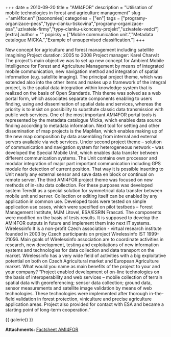 +++
date = 2010-09-20
title = "AMI4FOR"
description = "Utilisation of mobile technologies in forest and agriculture management"
slug ="ami4for.en"
[taxonomies]
categories = ["en"]
tags = ["programy-organizace-pecs","typy-clanku-tiskovina","programy-organizace-esa","uzivatele-firmy","typy-clanku-ukonceny-projekt","uzivatele-vedci"]
[extra]
author = ""
popisky = ["Mobile communication unit.","Metadata catalogue MICKA.","Example of unsupervised classification."]
+++

New concept for agriculture and forest management including satellite imagining Project duration: 2005 to 2008 Project manager: Karel Charvát The project’s main objective was to set up new concept for Ambient Mobile Intelligence for Forest and Agriculture Management by means of integrated mobile communication, new navigation method and integration of spatial information (e.g. satellite imaging). The principal project theme, which was extended also into the other items and makes up a framework of the integral project, is the spatial data integration within knowledge system that is realized on the basis of Open Standards. This theme was solved as a web portal form, which associates separate components enabling to users finding, using and dissemination of spatial data and services, whereas the priority is to insist on possibility to substitute classic data transmission with public web services. One of the most important AMI4FOR portal tools is represented by the metadata catalogue Micka, which enables data source finding according to metadata information. Next tool for setting and other dissemination of map projects is the MapMan, which enables making up of the new map composition by data assembling from internal and external servers available via web services. Under second project theme – solution of communication and navigation system for heterogeneous network - was developed the Special Mobile Unit, which enables data transfer between different communication systems. The Unit contains own processor and modular integration of major part important communication including GPS module for detection of current position. That way it is possible inserting to Unit nearly any external sensor and save data en block or continual on remote server. The third AMI4FOR project theme was focused on new methods of in-situ data collection. For these purposes was developed system Teredit as a special solution for symmetrical data transfer between mobile unit and server. Collection or editing itself can be enabled by any application in common use. Developed tools were tested on simple application use cases, which were specified on pilot testbeds – Forest Management Institute, MJM Litovel, ESA/ESRIN Frascati. The components were modified on the basis of tests results. It is supposed to develop the AMI4FOR outputs in future and implement them into next IT systems. Wirelessinfo It is a non-profit Czech association - virtual research institute founded in 2003 by Czech participants on project Wirelessinfo IST 1999- 21056. Main goals of Wirelessinfo association are to coordinate activities in research, new development, testing and exploitations of new information systems and technologies for data collection and data transport on the market. Wirelessinfo has a very wide field of activities with a big exploitative potential on both on Czech Agricultural market and European Agriculture market. What would you name as main benefits of the project to your and your company? “Project enabled development of on-line technologies on the basis of interoperability and web services – mobile collection of terrain spatial data with georeferencing; sensor data collection; ground data, sensor measurements and satellite image validation by means of web technologies. These technologies were implemented after thorough in-the-field validation in forest protection, viniculture and precise agriculture application areas. Project also provided for contact with ESA and became a starting point of long-term cooperation.”

{{ galerie() }}

**Attachments:**
[Factsheet AMI4FOR]

[Factsheet AMI4FOR]: csofactsheets-ami4for-web.pdf
